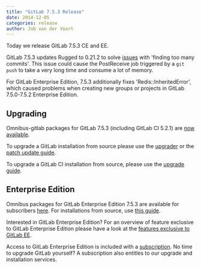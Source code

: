 ```yaml
---
title: "GitLab 7.5.3 Release"
date: 2014-12-05
categories: release
author: Job van der Voort
---
```


Today we release GitLab 7.5.3 CE and EE.

GitLab 7.5.3 updates Rugged to 0.21.2 to solve [issues](https://github.com/libgit2/rugged/issues/431) with 'finding too many commits'.
This issue could cause the PostReceive job triggered by a `git push` to take a very long time and consume a lot of memory.

For GitLab Enterprise Edition, 7.5.3 additionally fixes 'Redis::InheritedError',
which caused problems when creating new groups or projects in GitLab 7.5.0-7.5.2 Enterprise Edition.


<!-- more -->

## Upgrading

Omnibus-gitlab packages for GitLab 7.5.3 (including GitLab CI 5.2.1) are [now available](https://about.gitlab.com/downloads/).

To upgrade a GitLab installation from source please use the
[upgrader](http://doc.gitlab.com/ce/update/upgrader.html) or the [patch update
guide](http://doc.gitlab.com/ce/update/patch_versions.html).

To upgrade a GitLab CI installation from source, please use the [upgrade guide](https://gitlab.com/gitlab-org/gitlab-ci/blob/master/doc/update/patch_versions.md).

## Enterprise Edition

Omnibus packages for GitLab Enterprise Edition 7.5.3 are available for subscribers [here](https://gitlab.com/subscribers/gitlab-ee/blob/master/doc/install/packages.md). For installations from source, use [this guide](https://gitlab.com/subscribers/gitlab-ee/blob/master/doc/update/patch_versions.md).

Interested in GitLab Enterprise Edition?
For an overview of feature exclusive to GitLab Enterprise Edition please have a look at the [features exclusive to GitLab EE](http://about.gitlab.com/features/#enterprise).

Access to GitLab Enterprise Edition is included with a [subscription](http://www.gitlab.com/subscription/).
No time to upgrade GitLab yourself?
A subscription also entitles to our upgrade and installation services.
